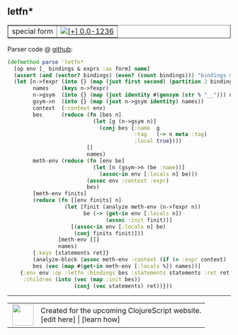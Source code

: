 ## letfn\*



 <table border="1">
<tr>
<td>special form</td>
<td><a href="https://github.com/cljsinfo/cljs-api-docs/tree/0.0-1236"><img valign="middle" alt="[+] 0.0-1236" title="Added in 0.0-1236" src="https://img.shields.io/badge/+-0.0--1236-lightgrey.svg"></a> </td>
</tr>
</table>









Parser code @ [github](https://github.com/clojure/clojurescript/blob/r1424/src/clj/cljs/analyzer.clj#L411-L445):

```clj
(defmethod parse 'letfn*
  [op env [_ bindings & exprs :as form] name]
  (assert (and (vector? bindings) (even? (count bindings))) "bindings must be vector of even number of elements")
  (let [n->fexpr (into {} (map (juxt first second) (partition 2 bindings)))
        names    (keys n->fexpr)
        n->gsym  (into {} (map (juxt identity #(gensym (str % "__"))) names))
        gsym->n  (into {} (map (juxt n->gsym identity) names))
        context  (:context env)
        bes      (reduce (fn [bes n]
                           (let [g (n->gsym n)]
                             (conj bes {:name  g
                                        :tag   (-> n meta :tag)
                                        :local true})))
                         []
                         names)
        meth-env (reduce (fn [env be]
                           (let [n (gsym->n (be :name))]
                             (assoc-in env [:locals n] be)))
                         (assoc env :context :expr)
                         bes)
        [meth-env finits]
        (reduce (fn [[env finits] n]
                  (let [finit (analyze meth-env (n->fexpr n))
                        be (-> (get-in env [:locals n])
                               (assoc :init finit))]
                    [(assoc-in env [:locals n] be)
                     (conj finits finit)]))
                [meth-env []]
                names)
        {:keys [statements ret]}
        (analyze-block (assoc meth-env :context (if (= :expr context) :return context)) exprs)
        bes (vec (map #(get-in meth-env [:locals %]) names))]
    {:env env :op :letfn :bindings bes :statements statements :ret ret :form form
     :children (into (vec (map :init bes))
                     (conj (vec statements) ret))}))
```

<!--
Repo - tag - source tree - lines:

 <pre>
clojurescript @ r1424
└── src
    └── clj
        └── cljs
            └── <ins>[analyzer.clj:411-445](https://github.com/clojure/clojurescript/blob/r1424/src/clj/cljs/analyzer.clj#L411-L445)</ins>
</pre>

-->

---




 <table>
<tr><td>
<img valign="middle" align="right" width="48px" src="http://i.imgur.com/Hi20huC.png">
</td><td>
Created for the upcoming ClojureScript website.<br>
[edit here] | [learn how]
</td></tr></table>

[edit here]:https://github.com/cljsinfo/cljs-api-docs/blob/master/cljsdoc/special/letfnSTAR.cljsdoc
[learn how]:https://github.com/cljsinfo/cljs-api-docs/wiki/cljsdoc-files

<!--

This information was too distracting to show to readers, but I'll leave it
commented here since it is helpful to:

- pretty-print the data used to generate this document
- and show how to retrieve that data



The API data for this symbol:

```clj
{:ns "special",
 :name "letfn*",
 :type "special form",
 :source {:code "(defmethod parse 'letfn*\n  [op env [_ bindings & exprs :as form] name]\n  (assert (and (vector? bindings) (even? (count bindings))) \"bindings must be vector of even number of elements\")\n  (let [n->fexpr (into {} (map (juxt first second) (partition 2 bindings)))\n        names    (keys n->fexpr)\n        n->gsym  (into {} (map (juxt identity #(gensym (str % \"__\"))) names))\n        gsym->n  (into {} (map (juxt n->gsym identity) names))\n        context  (:context env)\n        bes      (reduce (fn [bes n]\n                           (let [g (n->gsym n)]\n                             (conj bes {:name  g\n                                        :tag   (-> n meta :tag)\n                                        :local true})))\n                         []\n                         names)\n        meth-env (reduce (fn [env be]\n                           (let [n (gsym->n (be :name))]\n                             (assoc-in env [:locals n] be)))\n                         (assoc env :context :expr)\n                         bes)\n        [meth-env finits]\n        (reduce (fn [[env finits] n]\n                  (let [finit (analyze meth-env (n->fexpr n))\n                        be (-> (get-in env [:locals n])\n                               (assoc :init finit))]\n                    [(assoc-in env [:locals n] be)\n                     (conj finits finit)]))\n                [meth-env []]\n                names)\n        {:keys [statements ret]}\n        (analyze-block (assoc meth-env :context (if (= :expr context) :return context)) exprs)\n        bes (vec (map #(get-in meth-env [:locals %]) names))]\n    {:env env :op :letfn :bindings bes :statements statements :ret ret :form form\n     :children (into (vec (map :init bes))\n                     (conj (vec statements) ret))}))",
          :title "Parser code",
          :repo "clojurescript",
          :tag "r1424",
          :filename "src/clj/cljs/analyzer.clj",
          :lines [411 445]},
 :full-name "special/letfn*",
 :full-name-encode "special/letfnSTAR",
 :history [["+" "0.0-1236"]]}

```

Retrieve the API data for this symbol:

```clj
;; from Clojure REPL
(require '[clojure.edn :as edn])
(-> (slurp "https://raw.githubusercontent.com/cljsinfo/cljs-api-docs/catalog/cljs-api.edn")
    (edn/read-string)
    (get-in [:symbols "special/letfn*"]))
```

-->
